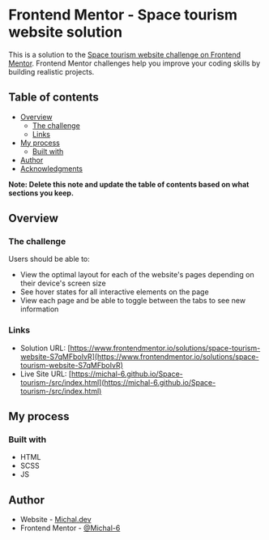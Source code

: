 # Frontend Mentor - Space tourism website solution

This is a solution to the [Space tourism website challenge on Frontend Mentor](https://www.frontendmentor.io/challenges/space-tourism-multipage-website-gRWj1URZ3). Frontend Mentor challenges help you improve your coding skills by building realistic projects. 

## Table of contents

- [Overview](#overview)
  - [The challenge](#the-challenge)
  - [Links](#links)
- [My process](#my-process)
  - [Built with](#built-with)
- [Author](#author)
- [Acknowledgments](#acknowledgments)

**Note: Delete this note and update the table of contents based on what sections you keep.**

## Overview

### The challenge

Users should be able to:

- View the optimal layout for each of the website's pages depending on their device's screen size
- See hover states for all interactive elements on the page
- View each page and be able to toggle between the tabs to see new information

### Links

- Solution URL: [https://www.frontendmentor.io/solutions/space-tourism-website-S7qMFboIvR](https://www.frontendmentor.io/solutions/space-tourism-website-S7qMFboIvR)
- Live Site URL: [https://michal-6.github.io/Space-tourism-/src/index.html](https://michal-6.github.io/Space-tourism-/src/index.html)

## My process

### Built with

- HTML
- SCSS
- JS

## Author

- Website - [Michal.dev](https://michaldev.web.app/)
- Frontend Mentor - [@Michal-6](https://www.frontendmentor.io/profile/Michal-6)